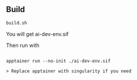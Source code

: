 ## Build

```bash
build.sh
```
You will get ai-dev-env.sif

Then run with 
```

apptainer run --no-init ./ai-dev-env.sif

> Replace apptainer with singularity if you need